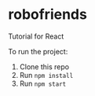 # robofriends
Tutorial for React

To run the project: </br>
1. Clone this repo</br>
2. Run `npm install`</br>
3. Run `npm start`</br>

